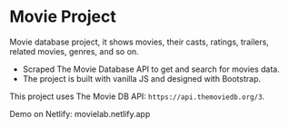 # Movie Project
Movie database project, it shows movies, their casts, ratings, trailers, related movies, genres, and so on.
- Scraped The Movie Database API to get and search for movies data.
- The project is built with vanilla JS and designed with Bootstrap.

This project uses The Movie DB API: `https://api.themoviedb.org/3`. 

Demo on Netlify: movielab.netlify.app
